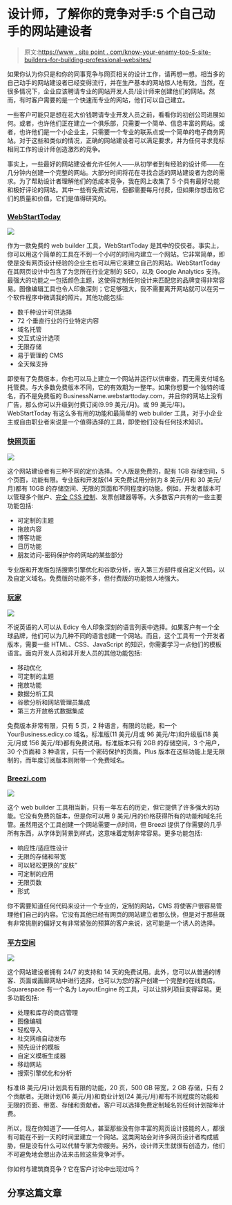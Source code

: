 # 设计师，了解你的竞争对手:5 个自己动手的网站建设者

> 原文:[https://www . site point . com/know-your-enemy-top-5-site-builders-for-building-professional-websites/](https://www.sitepoint.com/know-your-enemy-top-5-site-builders-for-building-professional-websites/)

如果你认为你只是和你的同事竞争与网页相关的设计工作，请再想一想。相当多的自己动手的网站建设者已经变得流行，并在生产基本的网站惊人地有效。当然，在很多情况下，企业应该聘请专业的网站开发人员/设计师来创建他们的网站。然而，有时客户需要的是一个快速而专业的网站，他们可以自己建立。

一些客户可能只是想在花大价钱聘请专业开发人员之前，看看你的初创公司进展如何。或者，也许他们正在建立一个俱乐部，只需要一个简单、信息丰富的网站。或者，也许他们是一个小企业主，只需要一个专业的联系点或一个简单的电子商务网站。对于这些和类似的情况，正确的网站建设者可以满足要求，并为任何寻求竞标相同工作的设计师创造激烈的竞争。

事实上，一些最好的网站建设者允许任何人——从初学者到有经验的设计师——在几分钟内创建一个完整的网站。大部分时间将花在寻找合适的网站建设者为您的需求。为了帮助设计者理解他们的低成本竞争，我在网上收集了 5 个具有最好功能和极好评论的网站。其中一些有免费试用，但都需要每月付费，但如果你想击败它们的质量和价值，它们是值得研究的。

### [WebStartToday](http://www.webstarttoday.com/)

![](../Images/71582d4ec6ec743c0e3dc5be9875fd23.png)

作为一款免费的 web builder 工具，WebStartToday 是其中的佼佼者。事实上，你可以用这个简单的工具在不到一个小时的时间内建立一个网站。它非常简单，即使是没有网页设计经验的企业主也可以用它来建立自己的网站。WebStartToday 在其网页设计中包含了为您所在行业定制的 SEO，以及 Google Analytics 支持。最强大的功能之一包括颜色主题，这使得定制任何设计来匹配您的品牌变得非常容易。图像编辑工具也令人印象深刻；它足够强大，我不需要离开网站就可以在另一个软件程序中微调我的照片。其他功能包括:

*   数千种设计可供选择
*   72 个垂直行业的行业特定内容
*   域名托管
*   交互式设计选项
*   无限存储
*   易于管理的 CMS
*   全天候支持

即使有了免费版本，你也可以马上建立一个网站并运行以供审查，而无需支付域名托管费。与大多数免费版本不同，它的有效期为一整年。如果你想要一个独特的域名，而不是免费版的 BusinessName.webstarttoday.com，并且你的网站上没有广告，那么你可以升级到付费订阅(9.99 美元/月)。或 99 美元/年)。WebStartToday 有这么多有用的功能和最简单的 web builder 工具，对于小企业主或自由职业者来说是一个值得选择的工具，即使他们没有任何技术知识。

### [快照页面](http://www.snappages.com)

![](../Images/f93f1004077f8d290b8c930c25a7f48f.png)

这个网站建设者有三种不同的定价选择。个人版是免费的，配有 1GB 存储空间，5 个页面，功能有限。专业版和开发版(14 天免费试用分别为 8 美元/月和 30 美元/月)都有 10GB 的存储空间、无限的页面和不同程度的功能。例如，开发者版本可以管理多个账户、[完全 CSS 控制](https://www.sitepoint.com/5-extremely-useful-but-rarely-used-css3-properties/)、发票创建器等等。大多数客户共有的一些主要功能包括:

*   可定制的主题
*   拖放内容
*   博客功能
*   日历功能
*   朋友访问-密码保护你的网站的某些部分

专业版和开发版包括搜索引擎优化和谷歌分析，嵌入第三方部件或自定义代码，以及自定义域名。免费版的功能不多，但付费版的功能惊人地强大。

### [玩家](http://www.edicy.com/)

![](../Images/2326438f7cb741d7cdc0fc54d28ef75c.png)

不说英语的人可以从 Edicy 令人印象深刻的语言列表中选择。如果客户有一个全球品牌，他们可以为几种不同的语言创建一个网站。而且，这个工具有一个开发者版本，需要一些 HTML、CSS、JavaScript 的知识，你需要学习一点他们的模板语言。面向开发人员和非开发人员的其他功能包括:

*   移动优化
*   可定制的主题
*   拖放功能
*   数据分析工具
*   谷歌分析和网站管理员集成
*   第三方开放格式数据集成

免费版本非常有限，只有 5 页，2 种语言，有限的功能，和一个 YourBusiness.edicy.co 域名。标准版(11 美元/月或 96 美元/年)和升级版(18 美元/月或 156 美元/年)都有免费试用。标准版本只有 2GB 的存储空间，3 个用户，30 个页面和 3 种语言，只有一个密码保护的页面。Plus 版本在这些功能上是无限制的，而年度订阅版本则附带一个免费域名。

### [Breezi.com](http://breezi.com/)

![](../Images/f9ecae0c1d0291cbe44333b3bc50059e.png)

这个 web builder 工具相当新，只有一年左右的历史，但它提供了许多强大的功能。它没有免费的版本，但是你可以用 9 美元/月的价格获得所有的功能和域名托管。虽然用这个工具创建一个网站需要一点时间，但 Breezi 提供了你需要的几乎所有东西，从字体到背景到样式，这意味着定制非常容易。更多功能包括:

*   响应性/适应性设计
*   无限的存储和带宽
*   可以轻松更换的“皮肤”
*   可定制的应用
*   无限页数
*   形式

你不需要知道任何代码来设计一个专业的，定制的网站，CMS 将使客户很容易管理他们自己的内容。它没有其他已经有网页的网站建立者那么快，但是对于那些既有非常挑剔的偏好又有非常紧张的预算的客户来说，这可能是一个诱人的选择。

### [平方空间](http://www.squarespace.com/)

![](../Images/74e0bec405d431842a822e60f00cb478.png)

这个网站建设者拥有 24/7 的支持和 14 天的免费试用。此外，您可以从普通的博客、页面或画廊网站中进行选择，也可以为您的客户创建一个完整的在线商店。Squarespace 有一个名为 LayoutEngine 的工具，可以让排列项目变得容易。更多功能包括:

*   处理和库存的商店管理
*   图像编辑
*   轻松导入
*   社交网络自动发布
*   预先设计的模板
*   自定义模板生成器
*   移动网站
*   搜索引擎优化和分析

标准(8 美元/月)计划具有有限的功能，20 页，500 GB 带宽，2 GB 存储，只有 2 个贡献者。无限计划(16 美元/月)和商业计划(24 美元/月)都有不同程度的功能和无限的页面、带宽、存储和贡献者。客户可以选择免费定制域名的任何计划按年计费。

所以，现在你知道了——任何人，甚至那些没有你丰富的网页设计技能的人，都很有可能在不到一天的时间里建立一个网站。这类网站会对许多网页设计者构成威胁，但是没有什么可以代替专家为你服务。另外，设计师天生就很有创造力，他们不可避免地会想出办法来击败这些竞争对手。

你如何与建筑商竞争？它在客户讨论中出现过吗？

## 分享这篇文章